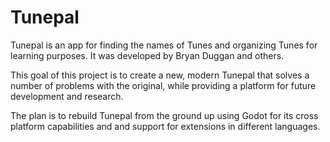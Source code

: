 # Tunepal

Tunepal is an app for finding the names of Tunes and organizing Tunes for learning purposes. It was developed by Bryan Duggan and others. 

This goal of this project is to create a new, modern Tunepal that solves a number of problems with the original, while providing a platform for future development and research.

The plan is to rebuild Tunepal from the ground up using Godot for its cross platform capabilities and and support for extensions in different languages.

